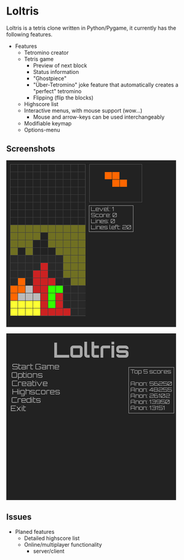 Loltris
=======

Loltris is a tetris clone written in Python/Pygame, it currently has the following
features.

* Features
  * Tetromino creator
  * Tetris game
    * Preview of next block
    * Status information
    * "Ghostpiece"
    * "Über-Tetromino" joke feature that automatically creates a "perfect" tetromino
    * Flipping (flip the blocks)
  * Highscore list
  * Interactive menus, with mouse support (wow...)
    * Mouse and arrow-keys can be used interchangeably
  * Modifiable keymap
  * Options-menu

## Screenshots

![Überblock](Screenshots/loltris_uberblock.png)

![Main menu](Screenshots/loltris_mainmenu.png)

## Issues

* Planed features
  * Detailed highscore list
  * Online/multiplayer functionality
    * server/client
